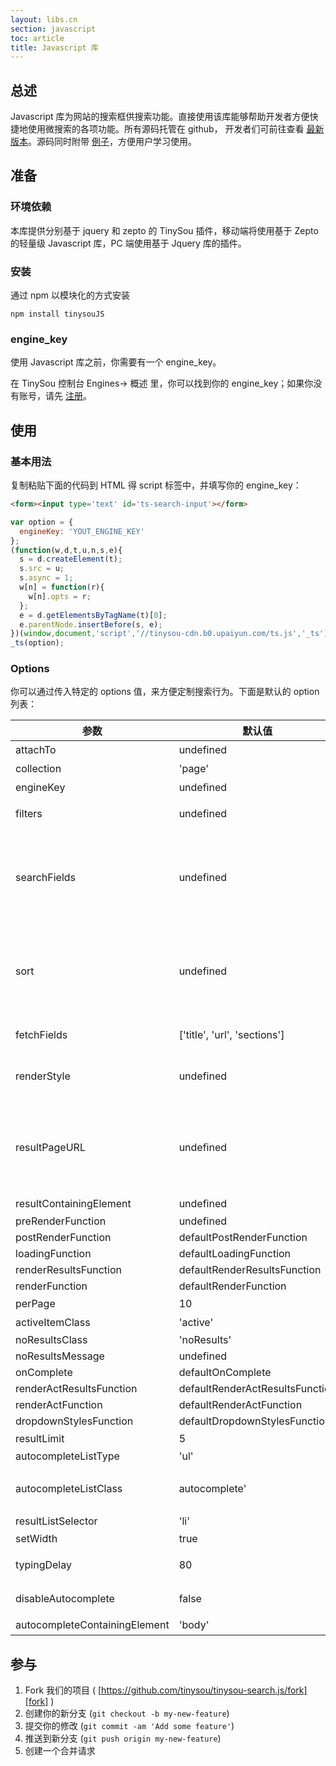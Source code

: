 ```yaml
---
layout: libs.cn
section: javascript
toc: article
title: Javascript 库
---
```


## 总述

Javascript 库为网站的搜索框供搜索功能。直接使用该库能够帮助开发者方便快捷地使用微搜索的各项功能。所有源码托管在 github， 开发者们可前往查看 [最新版本][github]。源码同时附带 [例子][examples]，方便用户学习使用。

## 准备

### 环境依赖

本库提供分别基于 jquery 和 zepto 的 TinySou 插件，移动端将使用基于 Zepto 的轻量级 Javascript 库，PC 端使用基于 Jquery 库的插件。

### 安装

通过 npm 以模块化的方式安装

```
npm install tinysouJS
```

### engine_key

使用 Javascript 库之前，你需要有一个 engine_key。

在 TinySou 控制台 Engines-> 概述 里，你可以找到你的 engine_key；如果你没有账号，请先 [注册][setup]。

## 使用

### 基本用法

 复制粘贴下面的代码到 HTML 得 script 标签中，并填写你的 engine_key：

```html
<form><input type='text' id='ts-search-input'></form>
```

```js
var option = {
  engineKey: 'YOUT_ENGINE_KEY'
};
(function(w,d,t,u,n,s,e){
  s = d.createElement(t);
  s.src = u;
  s.async = 1;
  w[n] = function(r){
    w[n].opts = r;
  };
  e = d.getElementsByTagName(t)[0];
  e.parentNode.insertBefore(s, e);
})(window,document,'script','//tinysou-cdn.b0.upaiyun.com/ts.js','_ts');
_ts(option);
```

### Options

你可以通过传入特定的 options 值，来方便定制搜索行为。下面是默认的 option 列表：

参数         | 默认值      | 说明
----------- | ----------- | -----------
attachTo | undefined | 默认自动补全列表将位于搜索框的下面。
collection | 'page' | 默认搜索 'page' 这个 collection。
engineKey | undefined | 搜索引擎的 engine_key。
filters | undefined | 可以通过 filter 参数来限制搜索的范围。更多内容可以查看 [filter][doc-filter]
searchFields | undefined | 默认情况下，会对 document 的所有 string 和 text 类型的 field 进行搜索。如果想只搜索特定的 field，可以利用 search_fields 进行指定。例如： ["title", "body"] 表示只搜索每个 document 的 'title’, 'body' 两个 field。field 可以搜索的类型包括：string，text，enum，integer，float。
sort | undefined | 默认情况下，根据搜索结果中每个 document 的 score，对搜索结果进行排序。如果你需要按照特定 field 进行排序，可通过 sort 参数实现。例如，sort 指定为 price，表示按照 'price' 升序(从小到大)排序，当'price'是个array时，取平均值作为排序依据。
fetchFields | ['title', 'url', 'sections'] | 默认情况下，搜索结果中的每个 document，会包含 title，url 和 sections。
renderStyle| undefined | 支持三种方式弹出，嵌入页面和新页面，其对应值为 undefined，'inline' 和 'new_page'，默认为弹出方式。
resultPageURL| undefined | 当 renderStyle 为 'new_page' 时，通过 'resultPageURL' 来指定新页面的 URL。注意，此处为页面地址的路径部分，即 URL 的 pathname。例如如果新页面的 URL 为 'http://tinysou.com/result.html'，'resulePageURL' 为 '/result.html'。
resultContainingElement| undefined | 搜索结果将显示在其指定的元素中。
preRenderFunction| undefined |
postRenderFunction| defaultPostRenderFunction |
loadingFunction| defaultLoadingFunction |
renderResultsFunction| defaultRenderResultsFunction |
renderFunction| defaultRenderFunction |
perPage| 10 | 每页显示的搜索结果数量。
activeItemClass| 'active' | 自动补全列表选中时添加的 CSS class。
noResultsClass| 'noResults' |
noResultsMessage| undefined |
onComplete| defaultOnComplete |
renderActResultsFunction| defaultRenderActResultsFunction |
renderActFunction| defaultRenderActFunction |
dropdownStylesFunction| defaultDropdownStylesFunction |
resultLimit| 5 | 自动补全时补全条目的数量。
autocompleteListType| 'ul' |
autocompleteListClass| autocomplete' | 自动补全列表默认的 CSS class 是 'autocomplete', 这将使用 TinySou 提供的补全样式，如果想定义另一套补全样式，可以指定这个 class。
resultListSelector| 'li' |
setWidth| true | 是否按照 attachTo 的元素设置补全列表的宽度。
typingDelay| 80 | 搜索框输入搜索内容后，进行自动补全的延迟时间，默认为 80ms。
disableAutocomplete| false | 是否禁用自动补全，默认可以进行自动补全，值为 true 时禁用自动补全。
autocompleteContainingElement| 'body' | 自动补全默认是 body 元素的子元素。

## 参与

1. Fork 我们的项目 ( [https://github.com/tinysou/tinysou-search.js/fork][fork] )
2. 创建你的新分支 (`git checkout -b my-new-feature`)
3. 提交你的修改 (`git commit -am 'Add some feature'`)
4. 推送到新分支 (`git push origin my-new-feature`)
5. 创建一个合并请求


[github]:https://github.com/tinysou/tinysou-search.js
[setup]:http://dashboard.tinysou.com/signup
[fork]:https://github.com/tinysou/tinysou-search.js/fork
[examples]:https://github.com/tinysou/tinysou-search.js/tree/master/examples
[doc-filter]:http://doc.tinysou.com/v1/searching.html#3-7-filter
